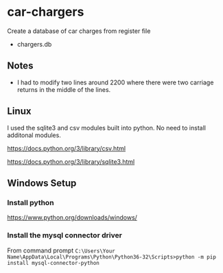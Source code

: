 # car-chargers
Create a database of car charges from register file

- chargers.db

## Notes
- I had to modify two lines around 2200 where there were two carriage returns in the middle of the lines.

## Linux
I used the sqlite3 and csv modules built into python. No need to install additonal modules.

https://docs.python.org/3/library/csv.html

https://docs.python.org/3/library/sqlite3.html

## Windows Setup
### Install python
https://www.python.org/downloads/windows/
### Install the mysql connector driver

From command prompt
`C:\Users\Your Name\AppData\Local\Programs\Python\Python36-32\Scripts>python -m pip install mysql-connector-python`
